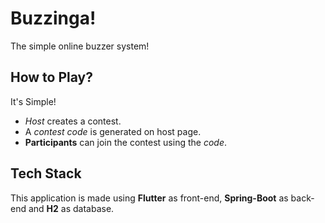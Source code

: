 # Buzzinga!

The simple online buzzer system!

## How to Play?
It's Simple!

* *Host* creates a contest. 
* A _contest code_ is generated on host page.
* **Participants** can join the contest using the _code_.

## Tech Stack

This application is made using **Flutter** as front-end, **Spring-Boot** as back-end and **H2** as database.
